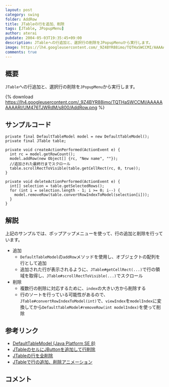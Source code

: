 ```yaml
---
layout: post
category: swing
folder: AddRow
title: JTableの行を追加、削除
tags: [JTable, JPopupMenu]
author: aterai
pubdate: 2004-05-03T19:35:45+09:00
description: JTableへの行追加と、選択行の削除をJPopupMenuから実行します。
image: https://lh4.googleusercontent.com/_9Z4BYR88imo/TQTHaSWCCMI/AAAAAAAAARI/UM476TJWRdM/s800/AddRow.png
comments: true
---
```

## 概要
`JTable`への行追加と、選択行の削除を`JPopupMenu`から実行します。

{% download https://lh4.googleusercontent.com/_9Z4BYR88imo/TQTHaSWCCMI/AAAAAAAAARI/UM476TJWRdM/s800/AddRow.png %}

## サンプルコード
<pre class="prettyprint"><code>private final DefaultTableModel model = new DefaultTableModel();
private final JTable table;

private void createActionPerformed(ActionEvent e) {
  int rc = model.getRowCount();
  model.addRow(new Object[] {rc, "New name", ""});
  //追加された最終行までスクロール
  table.scrollRectToVisible(table.getCellRect(rc, 0, true));
}

private void deleteActionPerformed(ActionEvent e) {
  int[] selection = table.getSelectedRows();
  for (int i = selection.length - 1; i &gt;= 0; i--) {
    model.removeRow(table.convertRowIndexToModel(selection[i]));
  }
}
</code></pre>

## 解説
上記のサンプルでは、ポップアップメニューを使って、行の追加と削除を行っています。

- 追加
    - `DefaultTableModel`の`addRow`メソッドを使用し、オブジェクトの配列を行として追加
    - 追加された行が表示されるように、`JTable#getCellRect(...)`で行の領域を取得し、`JTable#scrollRectToVisible(...)`でスクロール
- 削除
    - 複数行の削除に対応するために、`index`の大きい方から削除する
    - 行のソートを行っている可能性があるので、`JTable#convertRowIndexToModel(int)`で、`viewIndex`を`modelIndex`に変換してから`DefaultTableModel#removeRow(int modelIndex)`を使って削除

<!-- dummy comment line for breaking list -->

## 参考リンク
- [DefaultTableModel (Java Platform SE 8)](https://docs.oracle.com/javase/jp/8/docs/api/javax/swing/table/DefaultTableModel.html)
- [JTableのセルにJButtonを追加して行削除](http://ateraimemo.com/Swing/DeleteButtonInCell.html)
- [JTableの行を全削除](http://ateraimemo.com/Swing/ClearTable.html)
- [JTableで行の追加、削除アニメーション](http://ateraimemo.com/Swing/SlideTableRows.html)

<!-- dummy comment line for breaking list -->

## コメント
